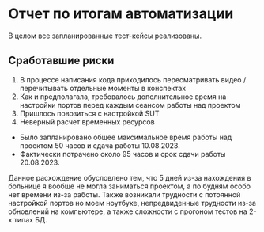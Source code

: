 # Отчет по итогам автоматизации

В целом все запланированные тест-кейсы реализованы.

## Сработавшие риски
1. В процессе написания кода приходилось пересматривать видео / перечитывать отдельные моменты в конспектах
2. Как и предполагала, требовалось дополнительное время на настройки портов перед каждым сеансом работы над проектом
3. Пришлось повозиться с настройкой SUT
4. Неверный расчет временных ресурсов

* Было запланировано общее максимальное время работы над проектом 50 часов и сдача работы 10.08.2023.
* Фактически потрачено около 95 часов и срок сдачи работы 20.08.2023.

Данное расхождение обусловлено тем, что 5 дней из-за нахождения в больнице я вообще не могла заниматься проектом, а по будням особо нет времени из-за работы.
Также возникали трудности с потоянной настройкой портов но моем ноутбуке, непредвиденные трудности из-за обновлений на компьютере, а также сложности с прогоном тестов на 2-х типах БД.


